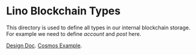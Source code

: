 # Lino Blockchain Types

This directory is used to define all types in our internal blockchain storage. For example we need to define *account* and *post* here.


[Design Doc](https://docs.google.com/document/d/1Ytd57axPfJ13TSGVU_Yykv8ijW_VuWtx1s79ny6i5M8).
[Cosmos Example](https://github.com/cosmos/cosmos-sdk/tree/develop/examples/basecoin).